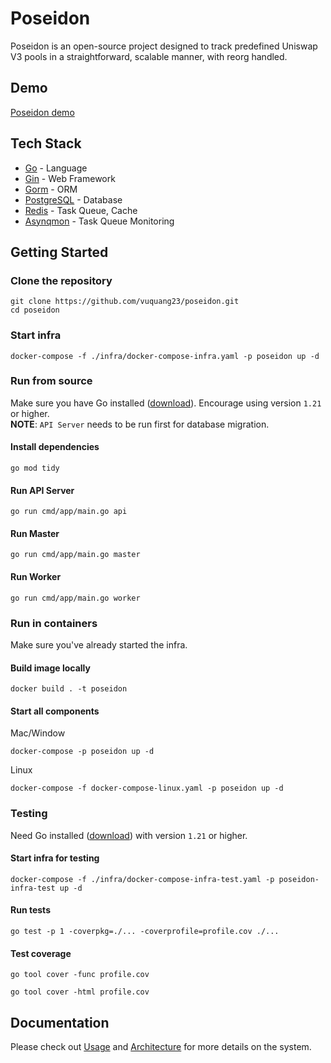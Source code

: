 # Poseidon
Poseidon is an open-source project designed to track predefined Uniswap V3 pools in a straightforward, scalable manner, with reorg handled.

## Demo
[Poseidon demo](https://youtu.be/mYdsMhK54Rk)

## Tech Stack
- [Go](https://go.dev/) - Language
- [Gin](https://gin-gonic.com/) - Web Framework
- [Gorm](https://gorm.io/index.html) - ORM
- [PostgreSQL](https://www.postgresql.org/) - Database
- [Redis](https://redis.io/) - Task Queue, Cache
- [Asynqmon](https://github.com/hibiken/asynqmon) - Task Queue Monitoring

## Getting Started

### Clone the repository
```shell
git clone https://github.com/vuquang23/poseidon.git
cd poseidon
```

### Start infra
```shell
docker-compose -f ./infra/docker-compose-infra.yaml -p poseidon up -d
```

### Run from source
Make sure you have Go installed ([download](https://go.dev/dl/)). Encourage using version `1.21` or higher. <br/>
**NOTE**: `API Server` needs to be run first for database migration.

#### Install dependencies
```shell
go mod tidy
```

#### Run API Server

```shell
go run cmd/app/main.go api
```

#### Run Master
```shell
go run cmd/app/main.go master
```

#### Run Worker
```shell
go run cmd/app/main.go worker
```

### Run in containers
Make sure you've already started the infra.

#### Build image locally
```shell
docker build . -t poseidon
```

#### Start all components
Mac/Window

```shell
docker-compose -p poseidon up -d
```

Linux

```shell
docker-compose -f docker-compose-linux.yaml -p poseidon up -d
```

### Testing
Need Go installed ([download](https://go.dev/dl/)) with version `1.21` or higher. <br/>

#### Start infra for testing
```shell
docker-compose -f ./infra/docker-compose-infra-test.yaml -p poseidon-infra-test up -d
```

#### Run tests
```shell
go test -p 1 -coverpkg=./... -coverprofile=profile.cov ./...
```

#### Test coverage
```shell
go tool cover -func profile.cov

go tool cover -html profile.cov
```

## Documentation
Please check out [Usage](docs/usage.md) and [Architecture](docs/architecture.md) for more details on the system.
